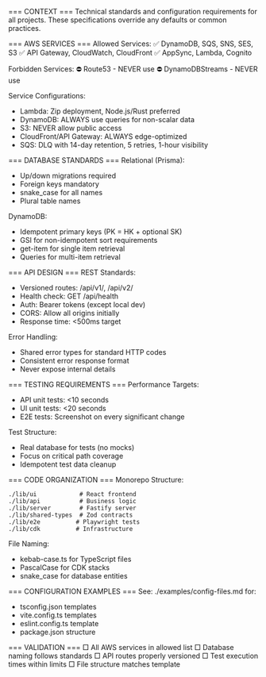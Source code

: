 === CONTEXT ===
Technical standards and configuration requirements for all projects.
These specifications override any defaults or common practices.

=== AWS SERVICES ===
Allowed Services:
✅ DynamoDB, SQS, SNS, SES, S3
✅ API Gateway, CloudWatch, CloudFront
✅ AppSync, Lambda, Cognito

Forbidden Services:
⛔ Route53 - NEVER use
⛔ DynamoDBStreams - NEVER use

Service Configurations:
- Lambda: Zip deployment, Node.js/Rust preferred
- DynamoDB: ALWAYS use queries for non-scalar data
- S3: NEVER allow public access
- CloudFront/API Gateway: ALWAYS edge-optimized
- SQS: DLQ with 14-day retention, 5 retries, 1-hour visibility

=== DATABASE STANDARDS ===
Relational (Prisma):
- Up/down migrations required
- Foreign keys mandatory
- snake_case for all names
- Plural table names

DynamoDB:
- Idempotent primary keys (PK = HK + optional SK)
- GSI for non-idempotent sort requirements
- get-item for single item retrieval
- Queries for multi-item retrieval

=== API DESIGN ===
REST Standards:
- Versioned routes: /api/v1/, /api/v2/
- Health check: GET /api/health
- Auth: Bearer tokens (except local dev)
- CORS: Allow all origins initially
- Response time: <500ms target

Error Handling:
- Shared error types for standard HTTP codes
- Consistent error response format
- Never expose internal details

=== TESTING REQUIREMENTS ===
Performance Targets:
- API unit tests: <10 seconds
- UI unit tests: <20 seconds
- E2E tests: Screenshot on every significant change

Test Structure:
- Real database for tests (no mocks)
- Focus on critical path coverage
- Idempotent test data cleanup

=== CODE ORGANIZATION ===
Monorepo Structure:
```
./lib/ui            # React frontend
./lib/api           # Business logic
./lib/server        # Fastify server
./lib/shared-types  # Zod contracts
./lib/e2e          # Playwright tests
./lib/cdk          # Infrastructure
```

File Naming:
- kebab-case.ts for TypeScript files
- PascalCase for CDK stacks
- snake_case for database entities

=== CONFIGURATION EXAMPLES ===
See: ./examples/config-files.md for:
- tsconfig.json templates
- vite.config.ts templates  
- eslint.config.ts template
- package.json structure

=== VALIDATION ===
□ All AWS services in allowed list
□ Database naming follows standards
□ API routes properly versioned
□ Test execution times within limits
□ File structure matches template